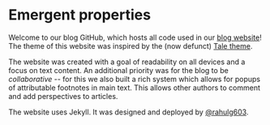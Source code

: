 # Emergent properties

Welcome to our blog GitHub, which hosts all code used in our [blog website](https://emergentpropertiesblog.github.io)! The theme of this website was inspired by the (now defunct) [Tale theme](https://github.com/chesterhow/tale).

The website was created with a goal of readability on all devices and a focus on text content. An additional priority was for the blog to be *collaborative* -- for this we also built a rich system which allows for popups of attributable footnotes in main text. This allows other authors to comment and add perspectives to articles.

The website uses Jekyll. It was designed and deployed by [@rahulg603](https://github.com/rahulg603).